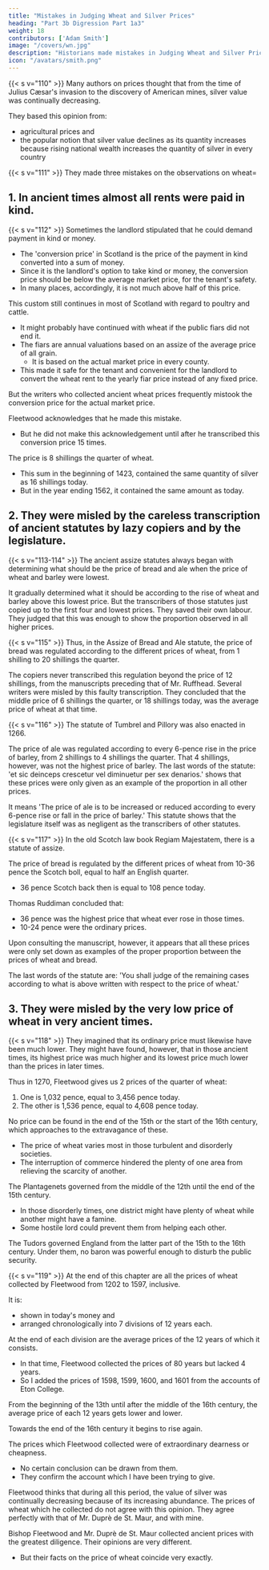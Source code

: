 ```yaml
---
title: "Mistakes in Judging Wheat and Silver Prices"
heading: "Part 3b Digression Part 1a3"
weight: 18
contributors: ['Adam Smith']
image: "/covers/wn.jpg"
description: "Historians made mistakes in Judging Wheat and Silver Prices because they were lazy and because rents were paid in kind"
icon: "/avatars/smith.png"
---
```



{{< s v="110" >}} Many authors on prices thought that from the time of Julius Cæsar's invasion to the discovery of American mines, silver value was continually decreasing.

They based this opinion from: 
- agricultural prices and
- the popular notion that silver value declines as its quantity increases because rising national wealth increases the quantity of silver in every country


{{< s v="111" >}} They made three mistakes on the observations on wheat= 


## 1. In ancient times almost all rents were paid in kind.

{{< s v="112" >}} Sometimes the landlord stipulated that he could demand payment in kind or money.
- The 'conversion price' in Scotland is the price of the payment in kind converted into a sum of money.
- Since it is the landlord's option to take kind or money, the conversion price should be below the average market price, for the tenant's safety.
- In many places, accordingly, it is not much above half of this price.

This custom still continues in most of Scotland with regard to poultry and cattle.
- It might probably have continued with wheat if the public fiars did not end it.
- The fiars are annual valuations based on an assize of the average price of all grain.
  - It is based on the actual market price in every county.
- This made it safe for the tenant and convenient for the landlord to convert the wheat rent to the yearly fiar price instead of any fixed price.

But the writers who collected ancient wheat prices frequently mistook the conversion price for the actual market price.

Fleetwood acknowledges that he made this mistake.
- But he did not make this acknowledgement until after he transcribed this conversion price 15 times.

The price is 8 shillings the quarter of wheat.
- This sum in the beginning of 1423, contained the same quantity of silver as 16 shillings today.
- But in the year ending 1562, it contained the same amount as today.

## 2. They were misled by the careless transcription of ancient statutes by lazy copiers and by the legislature.

{{< s v="113-114" >}} The ancient assize statutes always began with determining what should be the price of bread and ale when the price of wheat and barley were lowest.

It gradually determined what it should be according to the rise of wheat and barley above this lowest price.
But the transcribers of those statutes just copied up to the first four and lowest prices.
They saved their own labour.
They judged that this was enough to show the proportion observed in all higher prices.

{{< s v="115" >}} Thus, in the Assize of Bread and Ale statute, the price of bread was regulated according to the different prices of wheat, from 1 shilling to 20 shillings the quarter.

The copiers never transcribed this regulation beyond the price of 12 shillings, from the manuscripts preceding that of Mr. Ruffhead.
Several writers were misled by this faulty transcription.
They concluded that the middle price of 6 shillings the quarter, or 18 shillings today, was the average price of wheat at that time.

{{< s v="116" >}} The statute of Tumbrel and Pillory was also enacted in 1266.

The price of ale was regulated according to every 6-pence rise in the price of barley, from 2 shillings to 4 shillings the quarter.
That 4 shillings, however, was not the highest price of barley.
The last words of the statute: 'et sic deinceps crescetur vel diminuetur per sex denarios.' shows that these prices were only given as an example of the proportion in all other prices.

It means 'The price of ale is to be increased or reduced according to every 6-pence rise or fall in the price of barley.'
This statute shows that the legislature itself was as negligent as the transcribers of other statutes.


{{< s v="117" >}} In the old Scotch law book Regiam Majestatem, there is a statute of assize.

The price of bread is regulated by the different prices of wheat from 10-36 pence the Scotch boll, equal to half an English quarter.
- 36 pence Scotch back then is equal to 108 pence today.

Thomas Ruddiman concluded that: 
- 36 pence was the highest price that wheat ever rose in those times.
- 10-24 pence were the ordinary prices.

Upon consulting the manuscript, however, it appears that all these prices were only set down as examples of the proper proportion between the prices of wheat and bread.

The last words of the statute are: 'You shall judge of the remaining cases according to what is above written with respect to the price of wheat.'<!-- , 'reliqua judicabis secundum præscripta habendo respectum ad pretium bladi.' -->
<!-- It means:  -->


## 3. They were misled by the very low price of wheat in very ancient times.

{{< s v="118" >}} They imagined that its ordinary price must likewise have been much lower.
They might have found, however, that in those ancient times, its highest price was much higher and its lowest price much lower than the prices in later times.

Thus in 1270, Fleetwood gives us 2 prices of the quarter of wheat:

1. One is 1,032 pence, equal to 3,456 pence today.
2. The other is 1,536 pence, equal to 4,608 pence today.

No price can be found in the end of the 15th or the start of the 16th century, which approaches to the extravagance of these.
- The price of wheat varies most in those turbulent and disorderly societies.
- The interruption of commerce hindered the plenty of one area from relieving the scarcity of another.

The Plantagenets governed from the middle of the 12th until the end of the 15th century.
- In those disorderly times, one district might have plenty of wheat while another might have a famine.
- Some hostile lord could prevent them from helping each other.

The Tudors governed England from the latter part of the 15th to the 16th century. Under them, no baron was powerful enough to disturb the public security.

{{< s v="119" >}} At the end of this chapter are all the prices of wheat collected by Fleetwood from 1202 to 1597, inclusive.

It is:
- shown in today's money and
- arranged chronologically into 7 divisions of 12 years each.

At the end of each division are the average prices of the 12 years of which it consists.
- In that time, Fleetwood collected the prices of 80 years but lacked 4 years.
- So I added the prices of 1598, 1599, 1600, and 1601 from the accounts of Eton College.

From the beginning of the 13th until after the middle of the 16th century, the average price of each 12 years gets lower and lower.

Towards the end of the 16th century it begins to rise again.

The prices which Fleetwood collected were of extraordinary dearness or cheapness.
- No certain conclusion can be drawn from them.
- They confirm the account which I have been trying to give.

Fleetwood thinks that during all this period, the value of silver was continually decreasing because of its increasing abundance.
The prices of wheat which he collected do not agree with this opinion.
They agree perfectly with that of Mr. Duprè de St. Maur, and with mine.

Bishop Fleetwood and Mr. Duprè de St. Maur collected ancient prices with the greatest diligence.
Their opinions are very different.
- But their facts on the price of wheat coincide very exactly.
